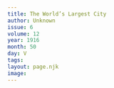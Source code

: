 ```yaml
---
title: The World’s Largest City
author: Unknown
issue: 6
volume: 12
year: 1916
month: 50
day: V
tags:
layout: page.njk
image:
---
```





